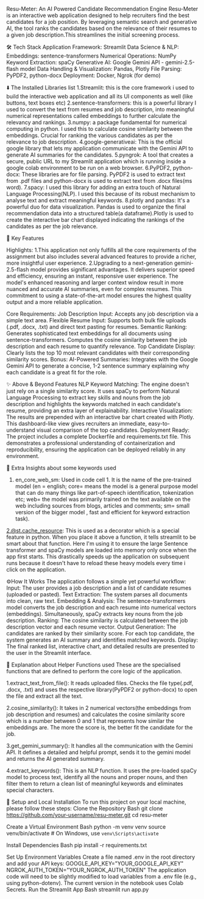 Resu-Meter: An AI Powered Candidate Recommendation Engine
Resu-Meter is an interactive web application designed to help recruiters find the best candidates for a job position. By leveraging semantic search and generative AI, the tool ranks the candidates based on the relevance of their resumes to a given job description.This streamlines the initial screening process.

🛠️ Tech Stack 
Application Framework: Streamlit
Data Science & NLP:
Embeddings: sentence-transformers
Numerical Operations: NumPy
Keyword Extraction: spaCy
Generative AI: Google Gemini API - gemini-2.5-flash model
Data Handling & Visualization: Pandas, Plotly
File Parsing: PyPDF2, python-docx
Deployment: Docker, Ngrok (for demo)


⬇️ The Installed Libraries list
1.Streamlit: this is the core framework i used to build the interactive web application and all its UI components as well (like buttons, text boxes etc)
2.sentence-transformers: this is a powerful library I used to convert the text from resumes and job description, into meaningful numerical representations called embeddings to further calculate the relevancy and rankings.
3.numpy: a package fundamental for numerical computing in python. I used this to calculate cosine similarity between the embeddings. Crucial for ranking the various candidates as per the relevance to job description.
4.google-generativeai: This is the official google library that lets my application communicate with the Gemini API to generate AI summaries for the candidates.
5.pyngrok: A tool that creates a secure, public URL to my Streamlit application which is running inside a google colab environment to be run on a web browser.
6.PyPDF2, python-docx: These libraries are for file parsing. PyPDF2 is used to extract text from .pdf files and python-docx is used to extract text from .docx files(ms word).
7.spacy: I used this library for adding an extra touch of Natural Language Processing(NLP). I used this because of its robust mechanism to analyse text and extract meaningful keywords.
8.plotly and pandas: It's a powerful duo for data visualization. Pandas is used to organize the final recommendation data into a structured table(a dataframe).Plotly is used to create the interactive bar chart displayed indicating the rankings of the candidates as per the job relevance.



🌟 Key Features

Highlights:
1.This application not only fulfills all the core requirements of the assignment but also includes several advanced features to provide a richer, more insightful user experience. 
2.Upgrading to a next-generation gemini-2.5-flash model provides significant advantages. It delivers superior speed and efficiency, ensuring an instant, responsive user experience. The model's enhanced reasoning and larger context window result in more nuanced and accurate AI summaries, even for complex resumes. This commitment to using a state-of-the-art model ensures the highest quality output and a more reliable application.

Core Requirements: 
Job Description Input: Accepts any job description via a simple text area.
Flexible Resume Input: Supports both bulk file uploads (.pdf, .docx, .txt) and direct text pasting for resumes.
Semantic Ranking:
Generates sophisticated text embeddings for all documents using
 sentence-transformers.
Computes the cosine similarity between the job description and each resume to quantify relevance.
Top Candidate Display: Clearly lists the top 10 most relevant candidates with their corresponding similarity scores.
Bonus: AI-Powered Summaries:
Integrates with the Google Gemini API to generate a concise, 1-2 sentence summary explaining why each candidate is a great fit for the role.



✨ Above & Beyond Features
NLP Keyword Matching: The engine doesn't just rely on a single similarity score. It uses spaCy to perform Natural Language Processing to extract key skills and nouns from the job description and highlights the keywords matched in each candidate's resume, providing an extra layer of explainability.
Interactive Visualization: The results are prepended with an interactive bar chart created with Plotly. This dashboard-like view gives recruiters an immediate, easy-to-understand visual comparison of the top candidates.
Deployment Ready: The project includes a complete Dockerfile and requirements.txt file. This demonstrates a professional understanding of containerization and reproducibility, ensuring the application can be deployed reliably in any environment.


🔎 Extra Insights about some keywords used 
1. en_core_web_sm: Used in code cell 1. It is the name of the pre-trained model (en = english; core= means the model is a general purpose model that can do many things like part-of-speech identification, tokenization etc; web= the model was primarily trained on the text available on the web including sources from blogs, articles and comments; sm= small version of the bigger model , fast and efficient for keyword extraction task).

2.@st.cache_resource: This is used as a decorator which is a special feature in python. When you place it above a function, it tells streamlit to be smart about that function. Here I'm using it to ensure the large Sentence transformer and spaCy models are loaded into memory only once when the app first starts. This drastically speeds up the application on subsequent runs because it doesn't have to reload these heavy models every time i click on the application.

⚙️How It Works
The application follows a simple yet powerful workflow:
Input: The user provides a job description and a list of candidate resumes (uploaded or pasted).
Text Extraction: The system parses all documents into clean, raw text.
Embedding & Analysis:
The sentence-transformers model converts the job description and each resume into numerical vectors (embeddings).
Simultaneously, spaCy extracts key nouns from the job description.
Ranking: The cosine similarity is calculated between the job description vector and each resume vector.
Output Generation: The candidates are ranked by their similarity score. For each top candidate, the system generates an AI summary and identifies matched keywords.
Display: The final ranked list, interactive chart, and detailed results are presented to the user in the Streamlit interface.


📝 Explanation about Helper Functions used 
These are the specialised functions that are defined to perform the core logic of the application.

1.extract_text_from_file(): It reads uploaded files. Checks the file type(.pdf, .docx, .txt) and uses the respective library(PyPDF2 or python-docx) to open the file and extract all the text.

2.cosine_similarity(): It takes in 2 numerical vectors(the embeddings from job description and resumes) and calculates the cosine similarity score which is a number between 0 and 1 that represents how similar the embeddings are. The more the score is, the better fit the candidate for the job.

3.get_gemini_summary(): It handles all the communication with the Gemini API. It defines a detailed and helpful prompt, sends it to the gemini model and returns the AI generated summary.

4.extract_keywords(): This is an NLP function. It uses the pre-loaded spaCy model to process text, identify all the nouns and proper nouns, and then filter them to return a clean list of meaningful keywords and eliminates special characters.



🚀 Setup and Local Installation
To run this project on your local machine, please follow these steps:
Clone the Repository
Bash
git clone https://github.com/your-username/resu-meter.git
cd resu-meter


Create a Virtual Environment
Bash
python -m venv venv
source venv/bin/activate  # On Windows, use `venv\Scripts\activate`


Install Dependencies
Bash
pip install -r requirements.txt


Set Up Environment Variables Create a file named .env in the root directory and add your API keys:
GOOGLE_API_KEY="YOUR_GOOGLE_API_KEY"
NGROK_AUTH_TOKEN="YOUR_NGROK_AUTH_TOKEN" 
The application code will need to be slightly modified to load variables from a .env file (e.g., using python-dotenv). The current version in the notebook uses Colab Secrets.
Run the Streamlit App
Bash
streamlit run app.py




